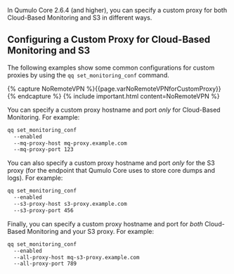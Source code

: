 In Qumulo Core 2.6.4 (and higher), you can specify a custom proxy for both Cloud-Based Monitoring and S3 in different ways.

## Configuring a Custom Proxy for Cloud-Based Monitoring and S3
The following examples show some common configurations for custom proxies by using the `qq set_monitoring_conf` command.

{% capture NoRemoteVPN %}{{page.varNoRemoteVPNforCustomProxy}}{% endcapture %}
{% include important.html content=NoRemoteVPN %}

You can specify a custom proxy hostname and port _only_ for Cloud-Based Monitoring. For example:

```bash
qq set_monitoring_conf
  --enabled
  --mq-proxy-host mq-proxy.example.com
  --mq-proxy-port 123
```

You can also specify a custom proxy hostname and port _only_ for the S3 proxy (for the endpoint that Qumulo Core uses to store core dumps and logs). For example:

```bash
qq set_monitoring_conf
  --enabled
  --s3-proxy-host s3-proxy.example.com
  --s3-proxy-port 456
```

Finally, you can specify a custom proxy hostname and port for _both_ Cloud-Based Monitoring and your S3 proxy. For example:

```bash
qq set_monitoring_conf
  --enabled
  --all-proxy-host mq-s3-proxy.example.com
  --all-proxy-port 789
```
